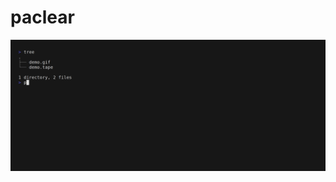 # paclear

<p align="center">
<img src="img/demo.gif" alt="Demonstration of stree tool in action" height="auto" width="auto"/>
</p>
